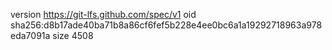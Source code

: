 version https://git-lfs.github.com/spec/v1
oid sha256:d8b17ade40ba71b8a86cf6fef5b228e4ee0bc6a1a19292718963a978eda7091a
size 4508
